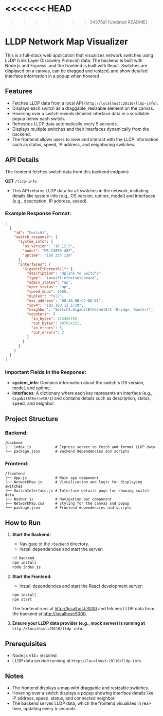 <<<<<<< HEAD
=======


>>>>>>> 34375a1 (Updated README)
# LLDP Network Map Visualizer

This is a full-stack web application that visualizes network switches using LLDP (Link Layer Discovery Protocol) data. The backend is built with Node.js and Express, and the frontend is built with React. Switches are displayed on a canvas, can be dragged and resized, and show detailed interface information in a popup when hovered.

## Features

- Fetches LLDP data from a local API (`http://localhost:20110/lldp-info`).
- Displays each switch as a draggable, resizable element on the canvas.
- Hovering over a switch reveals detailed interface data in a scrollable popup below each switch.
- Refreshes LLDP data automatically every 5 seconds.
- Displays multiple switches and their interfaces dynamically from the backend.
- The frontend allows users to view and interact with the LLDP information such as status, speed, IP address, and neighboring switches.

## API Details

The frontend fetches switch data from this backend endpoint:

**GET** `/lldp-info`  
- This API returns LLDP data for all switches in the network, including details like system info (e.g., OS version, uptime, model) and interfaces (e.g., description, IP address, speed).

### Example Response Format:

```json
[
  {
    "id": "Switch1",
    "switch_response": {
      "system_info": {
        "os_version": "16.12.5",
        "model": "WS-C3850-48P",
        "uptime": "15d 23h 12m"
      },
      "interfaces": {
        "GigabitEthernet0/1": {
          "description": "Uplink to Switch2",
          "type": "ianaift:ethernetCsmacd",
          "admin_status": "up",
          "oper_status": "up",
          "speed_mbps": 1000,
          "duplex": "full",
          "mac_address": "00-AA-BB-CC-DD-01",
          "ipv4": "192.168.12.1/30",
          "neighbor": "Switch2:GigabitEthernet0/1 (Bridge, Router)",
          "counters": {
            "in_bytes": 123456789,
            "out_bytes": 987654321,
            "in_errors": 5,
            "out_errors": 2
          }
        }
      }
    }
  }
]
```

### Important Fields in the Response:
- **system_info**: Contains information about the switch's OS version, model, and uptime.
- **interfaces**: A dictionary where each key represents an interface (e.g., `GigabitEthernet0/1`) and contains details such as description, status, speed, and neighbor.

## Project Structure

### Backend:

```
/backend
├── index.js           # Express server to fetch and format LLDP data
└── package.json       # Backend dependencies and scripts
```

### Frontend:

```
/frontend
├── App.js             # Main app component
├── NetworkMap.js      # Visualization and logic for displaying switches
├── SwitchInterface.js # Interface details page for showing switch data
├── Navbar.js          # Navigation bar component
├── NetworkMap.css     # Styling for the canvas and popup
└── package.json       # Frontend dependencies and scripts
```

## How to Run

1. **Start the Backend:**

   - Navigate to the `/backend` directory.
   - Install dependencies and start the server:

   ```bash
   cd backend
   npm install
   node index.js
   ```

2. **Start the Frontend:**

   - Install dependencies and start the React development server:

   ```bash
   npm install
   npm start
   ```

   The frontend runs at [http://localhost:3000](http://localhost:3000) and fetches LLDP data from the backend at [http://localhost:5000](http://localhost:5000).

3. **Ensure your LLDP data provider (e.g., mock server) is running at** `http://localhost:20110/lldp-info`.

## Prerequisites

- Node.js v14+ installed.
- LLDP data service running at `http://localhost:20110/lldp-info`.

## Notes

- The frontend displays a map with draggable and resizable switches.
- Hovering over a switch displays a popup showing interface details like IP address, speed, status, and connected neighbor.
- The backend serves LLDP data, which the frontend visualizes in real-time, updating every 5 seconds.

